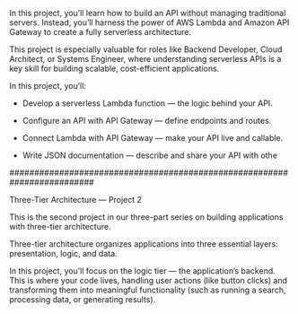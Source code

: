 In this project, you’ll learn how to build an API without managing traditional servers. 
Instead, you’ll harness the power of AWS Lambda and Amazon API Gateway to create a fully serverless architecture.

This project is especially valuable for roles like Backend Developer, Cloud Architect, or Systems Engineer,
where understanding serverless APIs is a key skill for building scalable, cost-efficient applications.

In this project, you’ll:

- Develop a serverless Lambda function — the logic behind your API.

- Configure an API with API Gateway — define endpoints and routes.

- Connect Lambda with API Gateway — make your API live and callable.

- Write JSON documentation — describe and share your API with othe


#########################################################################

Three-Tier Architecture — Project 2

This is the second project in our three-part series on building applications with three-tier architecture.

Three-tier architecture organizes applications into three essential layers: presentation, logic, and data.

In this project, you’ll focus on the logic tier — the application’s backend. This is where your code lives, handling user actions (like button clicks) and transforming them into meaningful functionality (such as running a search, processing data, or generating results).
